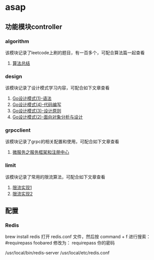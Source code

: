 # asap
## 功能模块controller
### algorithm
该模块记录了leetcode上刷的题目，有一百多个，可配合算法篇一起查看 
1. [算法总结](https://mp.weixin.qq.com/s/pg94QcxIttHUBlGnHBW4zQ)
### design
该模块记录了设计模式学习内容，可配合如下文章查看
1. [Go设计模式(1)-语法](https://mp.weixin.qq.com/s/ZiobMMJ8HjdEnd5CVbo_bw)
2. [Go设计模式(4)-代码编写](https://mp.weixin.qq.com/s/Iml2GCgIpQ9MU06YwJAogw)
3. [Go设计模式(3)-设计原则](https://mp.weixin.qq.com/s/DCho5dPu-BSjpW-eI7GK9g)
4. [Go设计模式(2)-面向对象分析与设计](https://mp.weixin.qq.com/s/hZOeDStnj8DRs7xRxZ5XsQ)
### grpcclient
该模块记录了grpc的相关配置和使用，可配合如下文章查看
1. [微服务之服务框架和注册中心](https://mp.weixin.qq.com/s/sw5JVKtvYx1Jgsf5KSPXmg)
### limit
该模块记录了常用的限流算法，可配合如下文章查看
1. [限流实现1](https://mp.weixin.qq.com/s/hG6QrPPTHjqEaUVQhjDdBg)
2. [限流实现2](https://mp.weixin.qq.com/s/kvkDfCfFjbessU8UAN1O-g)


## 配置
### Redis
brew install redis
打开 redis.conf 文件，然后按 command + f 进行搜索：#requirepass foobared
修改为：
requirepass 你的密码

/usr/local/bin/redis-server /usr/local/etc/redis.conf
